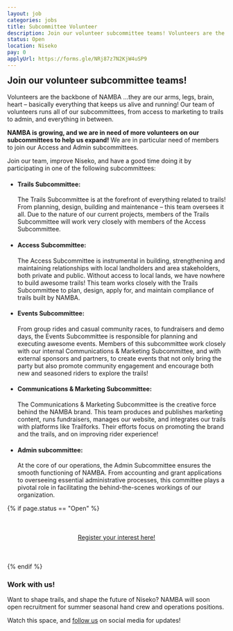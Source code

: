 ```yaml
---
layout: job
categories: jobs
title: Subcommittee Volunteer
description: Join our volunteer subcommittee teams! Volunteers are the backbone of NAMBA ...they are our arms, legs, brain, heart – basically everything that keeps us alive and running! Our team of volunteers runs all of our subcommittees, from access to marketing to trails to admin, and everything in between. NAMBA is growing, and we are in need of more volunteers on our subcommittees to help us expand! We are in particular need of members to join our Access and Admin subcommittees.
status: Open
location: Niseko
pay: 0
applyUrl: https://forms.gle/NRj87z7N2KjW4uSP9
---
```

<h2 style="margin-top:0;" id="join-our-volunteer-subcommittee-teams">Join our volunteer subcommittee teams!</h2>

Volunteers are the backbone of NAMBA ...they are our arms, legs, brain, heart – basically everything that keeps us alive and running! Our team of volunteers runs all of our subcommittees, from access to marketing to trails to admin, and everything in between.

<strong>NAMBA is growing, and we are in need of more volunteers on our subcommittees to help us expand!</strong> We are in particular need of members to join our Access and Admin subcommittees.

Join our team, improve Niseko, and have a good time doing it by participating in one of the following subcommittees:

- <h4>Trails Subcommittee:</h4>
  <div class="desc">The Trails Subcommittee is at the forefront of everything related to trails! From planning, design, building and maintenance – this team oversees it all. Due to the nature of our current projects, members of the Trails Subcommittee will work very closely with members of the Access Subcommittee.</div>
- <h4>Access Subcommittee:</h4>
  <div class="desc">The Access Subcommittee is instrumental in building, strengthening and maintaining relationships with local landholders and area stakeholders, both private and public. Without access to local lands, we have nowhere to build awesome trails! This team works closely with the Trails Subcommittee to plan, design, apply for, and maintain compliance of trails built by NAMBA.</div>
- <h4>Events Subcommittee:</h4>
  <div class="desc">From group rides and casual community races, to fundraisers and demo days, the Events Subcommittee is responsible for planning and executing awesome events. Members of this subcommittee work closely with our internal Communications & Marketing Subcommittee, and with external sponsors and partners, to create events that not only bring the party but also promote community engagement and encourage both new and seasoned riders to explore the trails!</div>
- <h4>Communications & Marketing Subcommittee:</h4>
  <div class="desc">The Communications & Marketing Subcommittee is the creative force behind the NAMBA brand. This team produces and publishes marketing content, runs fundraisers, manages our website, and integrates our trails with platforms like Trailforks. Their efforts focus on promoting the brand and the trails, and on improving rider experience!</div>
- <h4>Admin subcommittee:</h4>
  <div class="desc">At the core of our operations, the Admin Subcommittee ensures the smooth functioning of NAMBA. From accounting and grant applications to overseeing essential administrative processes, this committee plays a pivotal role in facilitating the behind-the-scenes workings of our organization.</div>

{% if page.status == "Open" %}
<div style="text-align:center; margin:50px 0;">
  <a class="btn btn-primary" href="{{- page.applyUrl -}}" target="_blank">Register your interest here!</a>
</div>
{% endif %}

### Work with us!

Want to shape trails, and shape the future of Niseko? NAMBA will soon open recruitment for summer seasonal hand crew and operations positions.

Watch this space, and <a href="https://www.instagram.com/nisekomtb/" target="_blank">follow us</a> on social media for updates!
